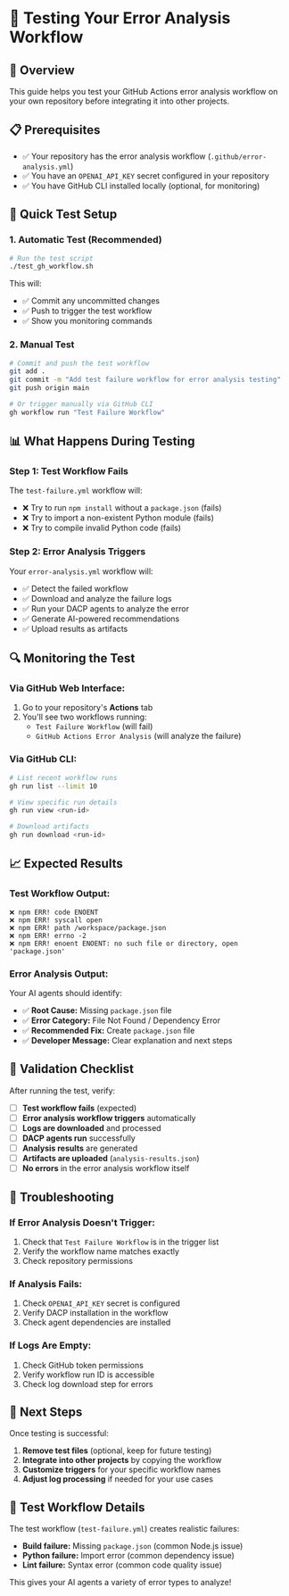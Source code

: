 # 🧪 Testing Your Error Analysis Workflow

## 🎯 Overview
This guide helps you test your GitHub Actions error analysis workflow on your own repository before integrating it into other projects.

## 📋 Prerequisites
- ✅ Your repository has the error analysis workflow (`.github/error-analysis.yml`)
- ✅ You have an `OPENAI_API_KEY` secret configured in your repository
- ✅ You have GitHub CLI installed locally (optional, for monitoring)

## 🚀 Quick Test Setup

### 1. **Automatic Test (Recommended)**
```bash
# Run the test script
./test_gh_workflow.sh
```

This will:
- ✅ Commit any uncommitted changes
- ✅ Push to trigger the test workflow
- ✅ Show you monitoring commands

### 2. **Manual Test**
```bash
# Commit and push the test workflow
git add .
git commit -m "Add test failure workflow for error analysis testing"
git push origin main

# Or trigger manually via GitHub CLI
gh workflow run "Test Failure Workflow"
```

## 📊 What Happens During Testing

### **Step 1: Test Workflow Fails**
The `test-failure.yml` workflow will:
- ❌ Try to run `npm install` without a `package.json` (fails)
- ❌ Try to import a non-existent Python module (fails)
- ❌ Try to compile invalid Python code (fails)

### **Step 2: Error Analysis Triggers**
Your `error-analysis.yml` workflow will:
- ✅ Detect the failed workflow
- ✅ Download and analyze the failure logs
- ✅ Run your DACP agents to analyze the error
- ✅ Generate AI-powered recommendations
- ✅ Upload results as artifacts

## 🔍 Monitoring the Test

### **Via GitHub Web Interface:**
1. Go to your repository's **Actions** tab
2. You'll see two workflows running:
   - `Test Failure Workflow` (will fail)
   - `GitHub Actions Error Analysis` (will analyze the failure)

### **Via GitHub CLI:**
```bash
# List recent workflow runs
gh run list --limit 10

# View specific run details
gh run view <run-id>

# Download artifacts
gh run download <run-id>
```

## 📈 Expected Results

### **Test Workflow Output:**
```
❌ npm ERR! code ENOENT
❌ npm ERR! syscall open
❌ npm ERR! path /workspace/package.json
❌ npm ERR! errno -2
❌ npm ERR! enoent ENOENT: no such file or directory, open 'package.json'
```

### **Error Analysis Output:**
Your AI agents should identify:
- ✅ **Root Cause:** Missing `package.json` file
- ✅ **Error Category:** File Not Found / Dependency Error
- ✅ **Recommended Fix:** Create `package.json` file
- ✅ **Developer Message:** Clear explanation and next steps

## 🎯 Validation Checklist

After running the test, verify:

- [ ] **Test workflow fails** (expected)
- [ ] **Error analysis workflow triggers** automatically
- [ ] **Logs are downloaded** and processed
- [ ] **DACP agents run** successfully
- [ ] **Analysis results** are generated
- [ ] **Artifacts are uploaded** (`analysis-results.json`)
- [ ] **No errors** in the error analysis workflow itself

## 🔧 Troubleshooting

### **If Error Analysis Doesn't Trigger:**
1. Check that `Test Failure Workflow` is in the trigger list
2. Verify the workflow name matches exactly
3. Check repository permissions

### **If Analysis Fails:**
1. Check `OPENAI_API_KEY` secret is configured
2. Verify DACP installation in the workflow
3. Check agent dependencies are installed

### **If Logs Are Empty:**
1. Check GitHub token permissions
2. Verify workflow run ID is accessible
3. Check log download step for errors

## 🚀 Next Steps

Once testing is successful:
1. **Remove test files** (optional, keep for future testing)
2. **Integrate into other projects** by copying the workflow
3. **Customize triggers** for your specific workflow names
4. **Adjust log processing** if needed for your use cases

## 📝 Test Workflow Details

The test workflow (`test-failure.yml`) creates realistic failures:
- **Build failure:** Missing `package.json` (common Node.js issue)
- **Python failure:** Import error (common dependency issue)
- **Lint failure:** Syntax error (common code quality issue)

This gives your AI agents a variety of error types to analyze! 